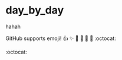 # day_by_day
hahah


GitHub supports emoji!
:+1: :sparkles: :camel: :tada:
:rocket: :metal: :octocat:

:octocat:

